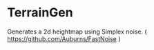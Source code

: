 # TerrainGen

Generates a 2d heightmap using Simplex noise. ( https://github.com/Auburns/FastNoise )
